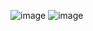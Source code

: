 ![image](https://github.com/user-attachments/assets/81989941-09b7-4df3-b13a-e2955efc1336)
![image](https://github.com/user-attachments/assets/acf0ff8e-9dcd-4e14-aa5f-f787731f5e18)
